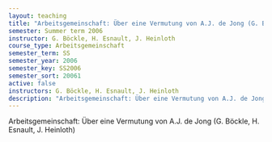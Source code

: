 ```yaml
---
layout: teaching
title: "Arbeitsgemeinschaft: Über eine Vermutung von A.J. de Jong (G. Böckle, H. Esnault, J. Heinloth)"
semester: Summer term 2006
instructor: G. Böckle, H. Esnault, J. Heinloth
course_type: Arbeitsgemeinschaft
semester_term: SS
semester_year: 2006
semester_key: SS2006
semester_sort: 20061
active: false
instructors: G. Böckle, H. Esnault, J. Heinloth
description: "Arbeitsgemeinschaft: Über eine Vermutung von A.J. de Jong (G. Böckle, H. Esnault, J. Heinloth)"
---
```


Arbeitsgemeinschaft: Über eine Vermutung von A.J. de Jong (G. Böckle, H. Esnault, J. Heinloth)

